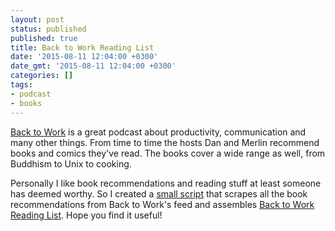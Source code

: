 ```yaml
---
layout: post
status: published
published: true
title: Back to Work Reading List
date: '2015-08-11 12:04:00 +0300'
date_gmt: '2015-08-11 12:04:00 +0300'
categories: [] 
tags:
- podcast
- books
---
```

[Back to Work](http://5by5.tv/b2w) is a great podcast about productivity,
communication and many other things. From time to time the hosts Dan and Merlin
recommend books and comics they've read. The books cover a wide range as well,
from Buddhism to Unix to cooking.

Personally I like book recommendations and reading stuff at least someone has
deemed worthy. So I created a [small script](https://github.com/oiva/b2w) that
scrapes all the book recommendations from Back to Work's feed and
assembles [Back to Work Reading List](http://oivaeskola.fi/b2w/). Hope you find
it useful!
